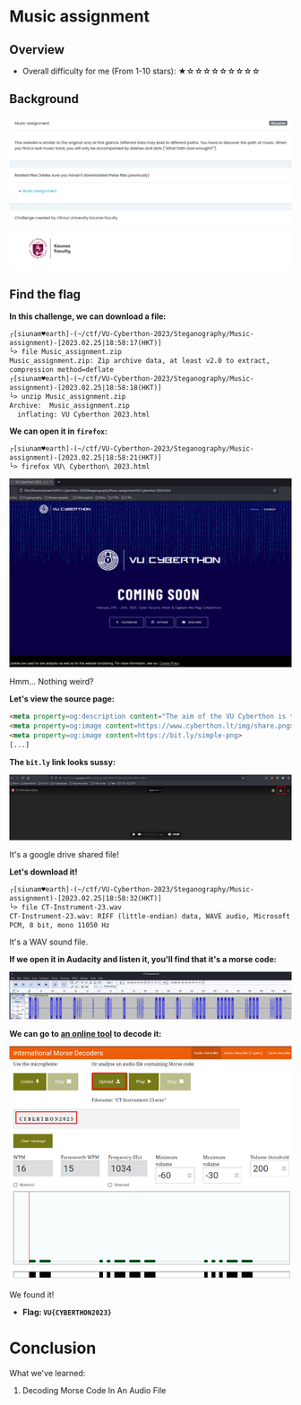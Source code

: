 # Music assignment

## Overview

- Overall difficulty for me (From 1-10 stars): ★☆☆☆☆☆☆☆☆☆

## Background

![](https://raw.githubusercontent.com/siunam321/CTF-Writeups/main/VU-Cyberthon-2023/images/Pasted%20image%2020230225161252.png)

## Find the flag

**In this challenge, we can download a file:**
```shell
┌[siunam♥earth]-(~/ctf/VU-Cyberthon-2023/Steganography/Music-assignment)-[2023.02.25|18:58:17(HKT)]
└> file Music_assignment.zip 
Music_assignment.zip: Zip archive data, at least v2.0 to extract, compression method=deflate
┌[siunam♥earth]-(~/ctf/VU-Cyberthon-2023/Steganography/Music-assignment)-[2023.02.25|18:58:18(HKT)]
└> unzip Music_assignment.zip 
Archive:  Music_assignment.zip
  inflating: VU Cyberthon 2023.html
```

**We can open it in `firefox`:**
```shell
┌[siunam♥earth]-(~/ctf/VU-Cyberthon-2023/Steganography/Music-assignment)-[2023.02.25|18:58:21(HKT)]
└> firefox VU\ Cyberthon\ 2023.html
```

![](https://raw.githubusercontent.com/siunam321/CTF-Writeups/main/VU-Cyberthon-2023/images/Pasted%20image%2020230225185849.png)

Hmm... Nothing weird?

**Let's view the source page:**
```html
<meta property=og:description content="The aim of the VU Cyberthon is to inspire and encourage participants for independent analysis of cyber security problems and security methods, to develop critical thinking and creativity while solving challenges.">
<meta property=og:image content=https://www.cyberthon.lt/img/share.png>
<meta property=og:image content=https://bit.ly/simple-png>
[...]
```

**The `bit.ly` link looks sussy:**

![](https://raw.githubusercontent.com/siunam321/CTF-Writeups/main/VU-Cyberthon-2023/images/Pasted%20image%2020230225185937.png)

It's a google drive shared file!

**Let's download it!**
```shell
┌[siunam♥earth]-(~/ctf/VU-Cyberthon-2023/Steganography/Music-assignment)-[2023.02.25|18:58:32(HKT)]
└> file CT-Instrument-23.wav 
CT-Instrument-23.wav: RIFF (little-endian) data, WAVE audio, Microsoft PCM, 8 bit, mono 11050 Hz
```

It's a WAV sound file.

**If we open it in Audacity and listen it, you'll find that it's a morse code:**

![](https://raw.githubusercontent.com/siunam321/CTF-Writeups/main/VU-Cyberthon-2023/images/Pasted%20image%2020230225190046.png)

**We can go to [an online tool](https://morsecode.world/international/decoder/audio-decoder-adaptive.html) to decode it:**

![](https://raw.githubusercontent.com/siunam321/CTF-Writeups/main/VU-Cyberthon-2023/images/Pasted%20image%2020230225190223.png)

We found it!

- **Flag: `VU{CYBERTHON2023}`**

# Conclusion

What we've learned:

1. Decoding Morse Code In An Audio File